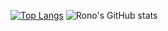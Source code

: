  [![Top Langs](https://github-readme-stats.vercel.app/api/top-langs/?username=rono516&layout=compact&langs_count=10)](https://github.com/rono516/github-readme-stats)
![Rono's GitHub stats](https://github-readme-stats.vercel.app/api?username=rono516&show_icons=true)




